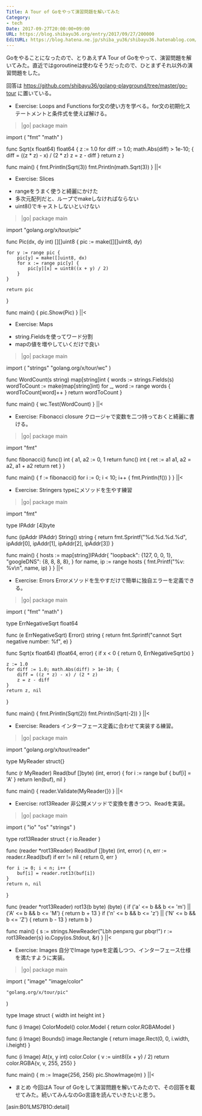 ```yaml
---
Title: A Tour of Goをやって演習問題を解いてみた
Category:
- tech
Date: 2017-09-27T20:00:00+09:00
URL: https://blog.shibayu36.org/entry/2017/09/27/200000
EditURL: https://blog.hatena.ne.jp/shiba_yu36/shibayu36.hatenablog.com/atom/entry/8599973812301813143
---
```


Goをやることになったので、とりあえずA Tour of Goをやって、演習問題を解いてみた。直近ではgoroutineは使わなそうだったので、ひとまずそれ以外の演習問題をした。

回答は https://github.com/shibayu36/golang-playground/tree/master/go-tour に置いている。

* Exercise: Loops and Functions
for文の使い方を学べる。for文の初期化ステートメントと条件式を使えば解ける。

>|go|
package main

import (
	"fmt"
	"math"
)

func Sqrt(x float64) float64 {
	z := 1.0
	for diff := 1.0; math.Abs(diff) > 1e-10; {
		diff = ((z * z) - x) / (2 * z)
		z = z - diff
	}
	return z
}

func main() {
	fmt.Println(Sqrt(3))
	fmt.Println(math.Sqrt(3))
}
||<

* Exercise: Slices
- rangeをうまく使うと綺麗にかけた
- 多次元配列だと、ループでmakeしなければならない
- uint8()でキャストしないといけない

>|go|
package main

import "golang.org/x/tour/pic"

func Pic(dx, dy int) [][]uint8 {
	pic := make([][]uint8, dy)

	for y := range pic {
		pic[y] = make([]uint8, dx)
		for x := range pic[y] {
			pic[y][x] = uint8((x + y) / 2)
		}
	}

	return pic
}

func main() {
	pic.Show(Pic)
}
||<

* Exercise: Maps
- string.Fieldsを使ってワード分割
- mapの値を増やしていくだけで良い

>|go|
package main

import (
	"strings"
	"golang.org/x/tour/wc"
)

func WordCount(s string) map[string]int {
	words := strings.Fields(s)
	wordToCount := make(map[string]int)
	for _, word := range words {
		wordToCount[word]++
	}
	return wordToCount
}

func main() {
	wc.Test(WordCount)
}
||<

* Exercise: Fibonacci closure
クロージャで変数を二つ持っておくと綺麗に書ける。

>|go|
package main

import "fmt"

func fibonacci() func() int {
	a1, a2 := 0, 1
	return func() int {
		ret := a1
		a1, a2 = a2, a1 + a2
		return ret
	}
}

func main() {
	f := fibonacci()
	for i := 0; i < 10; i++ {
		fmt.Println(f())
	}
}
||<

* Exercise: Stringers
typeにメソッドを生やす練習

>|go|
package main

import "fmt"

type IPAddr [4]byte

func (ipAddr IPAddr) String() string {
	return fmt.Sprintf("%d.%d.%d.%d", ipAddr[0], ipAddr[1], ipAddr[2], ipAddr[3])
}

func main() {
	hosts := map[string]IPAddr{
		"loopback":  {127, 0, 0, 1},
		"googleDNS": {8, 8, 8, 8},
	}
	for name, ip := range hosts {
		fmt.Printf("%v: %v\n", name, ip)
	}
}
||<

* Exercise: Errors
Errorメソッドを生やすだけで簡単に独自エラーを定義できる。

>|go|
package main

import (
	"fmt"
	"math"
)

type ErrNegativeSqrt float64

func (e ErrNegativeSqrt) Error() string {
	return fmt.Sprintf("cannot Sqrt negative number: %f", e)
}

func Sqrt(x float64) (float64, error) {
	if x < 0 {
		return 0, ErrNegativeSqrt(x)
	}

	z := 1.0
	for diff := 1.0; math.Abs(diff) > 1e-10; {
		diff = ((z * z) - x) / (2 * z)
		z = z - diff
	}
	return z, nil
}

func main() {
	fmt.Println(Sqrt(2))
	fmt.Println(Sqrt(-2))
}
||<

* Exercise: Readers
インターフェース定義に合わせて実装する練習。
>|go|
package main

import "golang.org/x/tour/reader"

type MyReader struct{}

func (r MyReader) Read(buf []byte) (int, error) {
	for i := range buf {
		buf[i] = 'A'
	}
	return len(buf), nil
}

func main() {
	reader.Validate(MyReader{})
}
||<

* Exercise: rot13Reader
非公開メソッドで変換を書きつつ、Readを実装。

>|go|
package main

import (
	"io"
	"os"
	"strings"
)

type rot13Reader struct {
	r io.Reader
}

func (reader *rot13Reader) Read(buf []byte) (int, error) {
	n, err := reader.r.Read(buf)
	if err != nil {
		return 0, err
	}

	for i := 0; i < n; i++ {
		buf[i] = reader.rot13(buf[i])
	}
	return n, nil
}

func (reader *rot13Reader) rot13(b byte) (byte) {
	if ('a' <= b && b <= 'm') || ('A' <= b && b <= 'M') {
		return b + 13
	}
	if ('n' <= b && b <= 'z') || ('N' <= b && b <= 'Z') {
		return b - 13
	}
	return b
}

func main() {
	s := strings.NewReader("Lbh penpxrq gur pbqr!")
	r := rot13Reader{s}
	io.Copy(os.Stdout, &r)
}
||<

* Exercise: Images
自分でImage typeを定義しつつ、インターフェース仕様を満たすように実装。

>|go|
package main

import (
	"image"
	"image/color"

	"golang.org/x/tour/pic"
)

type Image struct {
	width  int
	height int
}

func (i Image) ColorModel() color.Model {
	return color.RGBAModel
}

func (i Image) Bounds() image.Rectangle {
	return image.Rect(0, 0, i.width, i.height)
}

func (i Image) At(x, y int) color.Color {
	v := uint8((x + y) / 2)
	return color.RGBA{v, v, 255, 255}
}

func main() {
	m := Image{256, 256}
	pic.ShowImage(m)
}
||<

* まとめ
今回はA Tour of Goをして演習問題を解いてみたので、その回答を載せてみた。続いてみんなのGo言語を読んでいきたいと思う。

[asin:B01LMS7B1O:detail]

